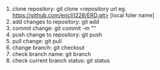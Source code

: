 1. clone repository: git clone <repository url eg. https://github.com/ericli1228/ERD.git> [local foler name]
2. add changes to repository: git add <changed files name>
3. commit change: git commit -m "<commit message>"
4. push change to repository: git push
5. pull change: git pull
6. change branch: git checkout <branch name>
7. check branch name: git branch
8. check current branch status: git status